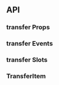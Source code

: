 ## API

### transfer Props

<field-table :data="transferProps"/>

### transfer Events

<field-table :data="transferEvents" type="emits" />

### transfer Slots

<field-table :data="transferSlots"  type="slots"/>

### TransferItem

<field-table :data="transferItemProps"/>

<script setup>
import { ref } from 'vue';

const transferProps = ref([
  {
    name: 'data',
    desc: '穿梭框的数据',
    type: 'TransferItem[]',
    value: '[]',
  },
  {
    name: 'model-value (v-model)',
    desc: '目标选择框中的值',
    type: 'string[]',
    value: '-',
  },
  {
    name: 'default-value',
    desc: '目标选择框中默认的值（非受控状态）',
    type: 'string[]',
    value: '[]',
  },
  {
    name: 'selected (v-model)',
    desc: '选中的选项值',
    type: 'string[]',
    value: '-',
  },
  {
    name: 'default-selected',
    desc: '默认选中的选项值（非受控状态）',
    type: 'string[]',
    value: '[]',
  },
  {
    name: 'disabled',
    desc: '是否禁用',
    type: 'boolean',
    value: 'false',
  },
  {
    name: 'simple',
    desc: '是否开启简单模式（点击选项即移动）',
    type: 'boolean',
    value: 'false',
  },
  {
    name: 'one-way',
    desc: '是否开启单向模式（仅可移动到目标选择框）',
    type: 'boolean',
    value: 'false',
  },
  {
    name: 'show-search',
    desc: '是否显示搜索框',
    type: 'boolean',
    value: 'false',
  },
  {
    name: 'show-select-all',
    desc: '是否展示全选勾选框',
    type: 'boolean',
    value: 'true',
  },
  {
    name: 'title',
    desc: '源选择框和目标选择框的标题',
    type: 'string[]',
    value: "['Source', 'Target']",
  },
  {
    name: 'source-input-search-props',
    desc: '源选择框的搜索框配置',
    type: 'object',
    value: '-',
  },
  {
    name: 'target-input-search-props',
    desc: '目标选择框的搜索框配置',
    type: 'object',
    value: '-',
  },
]);

const transferEvents = ref([
  {
    name: 'change',
    desc: '目标选择框的值改变时触发',
    type: {
      value: 'string[]'
    },
    value: '-',
  },
  {
    name: 'select',
    desc: '选中的值改变时触发',
    type: {
      selected: 'string[]'
    },
    value: '-',
  },
  {
    name: 'search',
    desc: '用户搜索时触发',
    type: {
      value: "string",
      type: "'target'|'source'"
    },
    value: '-',
  },
]);

const transferSlots = ref([
  {
    name: 'source',
    desc: '源面板',
    type: {
      data: 'TransferItem[]',
      selectedKeys: 'string[]',
      onSelect: '(value: string[]) => void'
    },
    value: '-',
  },
  {
    name: 'source-title',
    desc: '源标题插槽 ',
    type: {
      countTotal: 'number',
      countSelected: 'number',
      searchValue: 'string',
      checked: 'boolean',
      indeterminate: 'boolean',
      onSelectAllChange: '(checked:boolean) => void',
      onClear: '() => void'
    },
    value: '-',
  },
  {
    name: 'to-target-icon',
    desc: '移至目标图标插槽',
    type: '-',
    value: '-',
  },
  {
    name: 'to-source-icon',
    desc: '移至源图标插槽',
    type: '-',
    value: '-',
  },
  {
    name: 'target',
    desc: '目标面板',
    type: {
      data: 'TransferItem[]',
      selectedKeys: 'string[]',
      onSelect: '(value: string[]) => void'
    },
    value: '-',
  },
  {
    name: 'target-title',
    desc: '目标标题插槽',
    type: {
      countTotal: 'number',
      countSelected: 'number',
      searchValue: 'string',
      checked: 'boolean',
      indeterminate: 'boolean',
      onSelectAllChange: '(checked:boolean) => void',
      onClear: '() => void'
    },
    value: '-',
  },
  {
    name: 'item',
    desc: '选项',
    type: {
      value: 'string',
      label: 'string'
    },
    value: '-',
  },
]);

const transferItemProps = ref([
  {
    name: 'string | value',
    desc: '选项的值',
    type: 'string',
    value: '-',
  },
  {
    name: 'label',
    desc: '选项的标签',
    type: 'string',
    value: '-',
  },
  {
    name: 'disabled',
    desc: '是否禁用',
    type: 'boolean',
    value: 'false',
  },
]);
</script>
